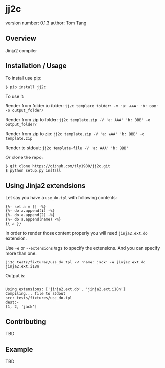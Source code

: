 jj2c
===============================

version number: 0.1.3
author: Tom Tang

Overview
--------

Jinja2 compiler

Installation / Usage
--------------------

To install use pip:

    $ pip install jj2c


To use it:

Render from folder to folder:
    `jj2c template_folder/ -V 'a: AAA' 'b: BBB' -o output_folder/`

Render from zip to folder:
    `jj2c template.zip -V 'a: AAA' 'b: BBB' -o output_folder/`

Render from zip to zip:
    `jj2c template.zip -V 'a: AAA' 'b: BBB' -o template.zip`

Render to stdout:
    `jj2c template-file -V 'a: AAA' 'b: BBB'`

Or clone the repo:

    $ git clone https://github.com/tly1980/jj2c.git
    $ python setup.py install


Using Jinja2 extendsions
------------------------

Let say you have a `use_do.tpl` with following contents:

```
{%- set a = [] -%}
{%- do a.append(1) -%}
{%- do a.append(2) -%}
{%- do a.append(name) -%}
{{ a }}
```

In order to render those content properly you will need
`jinja2.ext.do` extension.

Use `-e` or `--extensions` tags to specify the extensions. And you can specify
more than one.

```
jj2c tests/fixtures/use_do.tpl -V 'name: jack' -e jinja2.ext.do jinja2.ext.i18n
```

Output is:
```

Using extensions: ['jinja2.ext.do', 'jinja2.ext.i18n']
Compiling... file to stdout
src: tests/fixtures/use_do.tpl
dest:-
[1, 2, 'jack']
```


Contributing
------------

TBD

Example
-------

TBD
